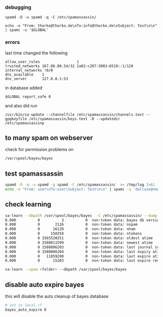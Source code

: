 ### debugging
```
spamd -D -u spamd -q -C /etc/spamassassin/
```
```
echo -e "From: thorko@thorko.de\nTo:info@thorko.de\nSubject: Test\n\n" | spamc -u '$GLOBAL'
```

### errors
last time changed the following

```
allow_user_rules                 1
trusted_networks 167.86.80.54/32 2a02:c207:3003:6519::1/128
internal_networks !0/0
dns_available    1
dns_server       127.0.0.1:53
```

in database added
```
$GLOBAL report_safe 0
```

and also did run 
```
/usr/bin/sa-update --channelfile /etc/spamassassin/channels.text --gpgkeyfile /etc/spamassassin/keys.text -D --updatedir /etc/spamassassinp
```

## to many spam on webserver

check for permission problems on

```bash
/var/spool/bayes/bayes
```

## test spamassassin

```bash
spamd -D -q -u spamd -g spamd -C /etc/spamassassin/  >> /tmp/log 2>&1
echo -e "From: user\nTo:user\Subject: Test\n\n" | spamc -u 'dallase@nmgi.com'
```

## check learning

```bash
sa-learn --dbpath /var/spool/bayes/bayes  -C /etc/spamassassin/ --dump magic
0.000          0          3          0  non-token data: bayes db version
0.000          0       2126          0  non-token data: nspam
0.000          0      16120          0  non-token data: nham
0.000          0     150358          0  non-token data: ntokens
0.000          0 1565520251          0  non-token data: oldest atime
0.000          0 1580811599          0  non-token data: newest atime
0.000          0 1580806203          0  non-token data: last journal sync atime
0.000          0 1580806204          0  non-token data: last expiry atime
0.000          0   11059200          0  non-token data: last expire atime delta
0.000          0      15203          0  non-token data: last expire reduction count

sa-learn --spam <folder> --dbpath /var/spool/bayes/bayes
```

## disable auto expire bayes

this will disable the auto cleanup of bayes database

```bash
# set in local.cf
bayes_auto_expire 0
```

